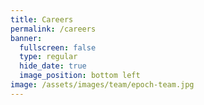 ```yaml
---
title: Careers
permalink: /careers
banner:
  fullscreen: false
  type: regular
  hide_date: true
  image_position: bottom left
image: /assets/images/team/epoch-team.jpg
---
```


<head>
	<style>
		.job-list {
          display: grid;
          grid-template-columns: 1fr;
          grid-auto-rows: 1fr;
    	}
		.job {
			vertical-align: top;
			color: #111;
			border: 2px solid gray;
			padding: 10px 10px 10px 30px;
			margin-bottom: 10px;
      width: 95%;
      display: flex;
      flex-direction: column;
		}

    .apply-button {
      margin-top: auto;
    }

    .job {
      border-radius: 5px;
    }

    .job:hover {
      text-decoration: none;
      box-shadow: 0px 0px 5px 3px rgb(0 0 0 / 20%);
    }

    .job:hover .apply-button {
      text-decoration: underline;
    }

	</style>
</head>

<!-- {: .tex2jax_ignore } -->

# Open Positions

{% assign list = site.data.jobs %}
{% include box_list.html button="Apply" sameRowHeight=false %}

*Applications for the current hiring round will be open until July 31st.*

